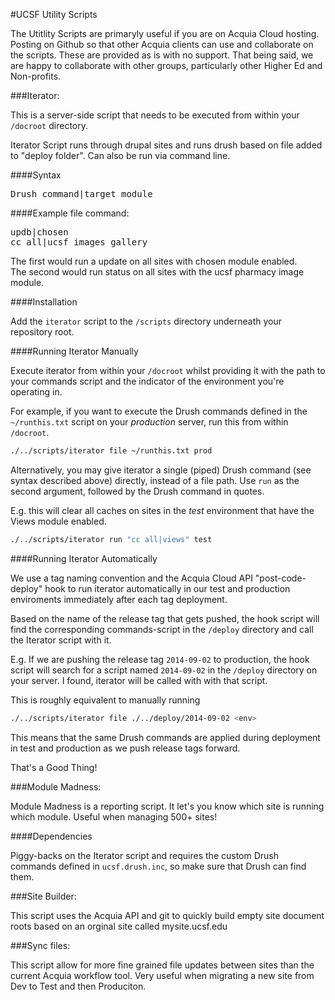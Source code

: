 #UCSF Utility Scripts

The Utitlity Scripts are primaryly useful if you are on Acquia Cloud hosting. Posting on Github so that other Acquia clients can use and collaborate on the scripts. These are provided as is with no support. That being said, we are happy to collaborate with other groups, particularly other Higher Ed and Non-profits.

###Iterator:

This is a server-side script that needs to be executed from within your `/docroot` directory.

Iterator Script runs through drupal sites and runs drush based on file added to "deploy folder". Can also be run via command line.

####Syntax
<pre>
Drush command|target module
</pre>

####Example file command:
<pre>
updb|chosen
cc all|ucsf_images_gallery
</pre>

The first would run a update on all sites with chosen module enabled.<br>
The second would run status on all sites with the ucsf pharmacy image module.


####Installation

Add the `iterator` script to the `/scripts` directory underneath your repository root.

####Running Iterator Manually

Execute iterator from within your `/docroot` whilst providing it with the path to your commands script and the indicator of the environment you're operating in.

For example, if you want to execute the Drush commands defined in the `~/runthis.txt` script on your *production* server,  run this from within `/docroot`.

```bash
./../scripts/iterator file ~/runthis.txt prod
```

Alternatively, you may give iterator a single (piped) Drush command (see syntax described above) directly, instead of a file path. Use `run` as the second argument, followed by the Drush command in quotes.

E.g. this will clear all caches on sites in the *test* environment that have the Views module enabled.

```bash
./../scripts/iterator run "cc all|views" test
```
####Running Iterator Automatically

We use a tag naming convention and the Acquia Cloud API "post-code-deploy" hook to run iterator automatically in our test and production enviroments immediately after each tag deployment.

Based on the name of the release tag that gets pushed, the hook script will find the corresponding commands-script in the `/deploy` directory and call the Iterator script with it.

E.g. If we are pushing the release tag `2014-09-02` to production, the hook script will search for a script named `2014-09-02` in the `/deploy` directory on your server. I found, iterator will be called with with that script.

This is roughly equivalent to manually running 

```bash
./../scripts/iterator file ./../deploy/2014-09-02 <env>
```

This means that the same Drush commands are applied during deployment in test and production as we push release tags forward.

That's a Good Thing!


###Module Madness:

Module Madness is a reporting script. It let's you know which site is running which module. Useful when managing 500+ sites!

####Dependencies

Piggy-backs on the Iterator script and requires the custom Drush commands defined in `ucsf.drush.inc`, so make sure that Drush can find them.

###Site Builder:

This script uses the Acquia API and git to quickly build empty site document roots based on an orginal site called mysite.ucsf.edu

###Sync files: 

This script allow for more fine grained file updates between sites than the current Acquia workflow tool. Very useful when migrating a new site from Dev to Test and then Produciton.
